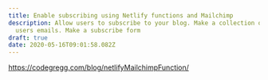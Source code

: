 ```yaml
---
title: Enable subscribing using Netlify functions and Mailchimp
description: Allow users to subscribe to your blog. Make a collection of your
  users emails. Make a subscribe form
draft: true
date: 2020-05-16T09:01:58.082Z
---
```

https://codegregg.com/blog/netlifyMailchimpFunction/